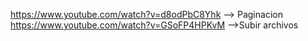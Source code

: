 https://www.youtube.com/watch?v=d8odPbC8Yhk --> Paginacion
https://www.youtube.com/watch?v=GSoFP4HPKvM -->Subir archivos